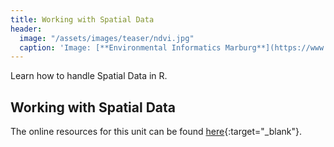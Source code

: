 ```yaml
---
title: Working with Spatial Data
header:
  image: "/assets/images/teaser/ndvi.jpg"
  caption: 'Image: [**Environmental Informatics Marburg**](https://www.uni-marburg.de/en/fb19/disciplines/physisch/environmentalinformatics){:target="_blank"}'
---
```


Learn how to handle Spatial Data in R.
<!--more-->


## Working with Spatial Data  
The online resources for this unit can be found [here](https://geomoer.github.io/moer-bsc-project-seminar-remote-sensing//unit03/unit03-01_spatial_data.html){:target="_blank"}.

